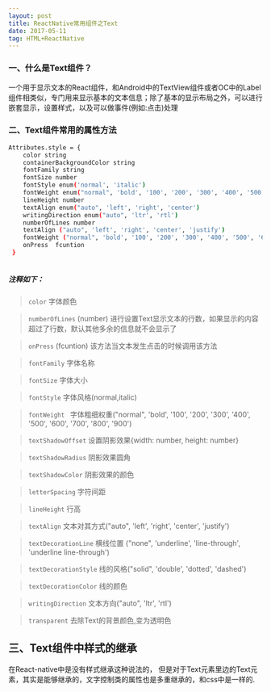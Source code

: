 ```yaml
---
layout: post
title: ReactNative常用组件之Text
date: 2017-05-11
tag: HTML+ReactNative
---
```



###  一、什么是Text组件？
一个用于显示文本的React组件，和Android中的TextView组件或者OC中的Label组件相类似，专门用来显示基本的文本信息；除了基本的显示布局之外，可以进行嵌套显示，设置样式，以及可以做事件(例如:点击)处理
	

### 二、Text组件常用的属性方法

```bash
Attributes.style = {
    color string
    containerBackgroundColor string
    fontFamily string
    fontSize number
    fontStyle enum('normal', 'italic')
    fontWeight enum("normal", 'bold', '100', '200', '300', '400', '500', '600', '700', '800', '900')
    lineHeight number
    textAlign enum("auto", 'left', 'right', 'center')
    writingDirection enum("auto", 'ltr', 'rtl')
    numberOfLines number
    textAlign ("auto", 'left', 'right', 'center', 'justify')
    fontWeight ("normal", 'bold', '100', '200', '300', '400', '500', '600', '700', '800', '900')
    onPress  fcuntion
 }
 
```

##### 注释如下：

> `color` 字体颜色

> `numberOfLines` (number) 进行设置Text显示文本的行数，如果显示的内容超过了行数，默认其他多余的信息就不会显示了

> `onPress` (fcuntion)  该方法当文本发生点击的时候调用该方法

> `fontFamily`  字体名称

> `fontSize`  字体大小

> `fontStyle`   字体风格(normal,italic)

> `fontWeight ` 字体粗细权重("normal", 'bold', '100', '200', '300', '400', '500', '600', '700', '800', '900')

> `textShadowOffset`  设置阴影效果{width: number, height: number}

> `textShadowRadius`  阴影效果圆角

> `textShadowColor`  阴影效果的颜色

> `letterSpacing`  字符间距

> `lineHeight`  行高

> `textAlign`   文本对其方式("auto", 'left', 'right', 'center', 'justify')

> `textDecorationLine`  横线位置 ("none", 'underline', 'line-through', 'underline line-through')

> `textDecorationStyle` 线的风格("solid", 'double', 'dotted', 'dashed')

> `textDecorationColor` 线的颜色

> `writingDirection` 文本方向("auto", 'ltr', 'rtl')

> `transparent` 去除Text的背景颜色,变为透明色


## 三、Text组件中样式的继承
 在React-native中是没有样式继承这种说法的， 但是对于Text元素里边的Text元素，其实是能够继承的，文字控制类的属性也是多重继承的，和css中是一样的.